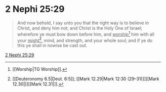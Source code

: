 # 2 Nephi 25:29

> And now behold, I say unto you that the right way is to believe in Christ, and deny him not; and Christ is the Holy One of Israel; wherefore ye must bow down before him, and <u>worship</u>[^a] him with all your <u>might</u>[^b], mind, and strength, and your whole soul; and if ye do this ye shall in nowise be cast out.

[2 Nephi 25:29](https://www.churchofjesuschrist.org/study/scriptures/bofm/2-ne/25?lang=eng&id=p29#p29)


[^a]: [[Worship|TG Worship]].  
[^b]: [[Deuteronomy 6.5|Deut. 6:5]]; [[Mark 12.29|Mark 12:30 (29–31)]][[Mark 12.30|]][[Mark 12.31|]].  
